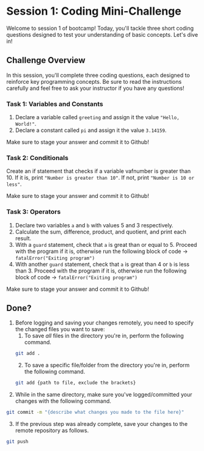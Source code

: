 # Session 1: Coding Mini-Challenge

Welcome to session 1 of bootcamp! Today, you'll tackle three short coding questions designed to test your understanding of basic concepts. Let's dive in!

## Challenge Overview

In this session, you'll complete three coding questions, each designed to reinforce key programming concepts. Be sure to read the instructions carefully and feel free to ask your instructor if you have any questions!

### Task 1: Variables and Constants
1. Declare a variable called `greeting` and assign it the value `"Hello, World!"`.
2. Declare a constant called `pi` and assign it the value `3.14159`.

Make sure to stage your answer and commit it to Github!

### Task 2: Conditionals
Create an if statement that checks if a variable vafnumber is greater than 10. If it is, print `"Number is greater than 10"`. If not, print `"Number is 10 or less"`.

Make sure to stage your answer and commit it to Github!


### Task 3: Operators
1. Declare two variables `a` and `b` with values 5 and 3 respectively.
2. Calculate the sum, difference, product, and quotient, and print each result.
3. With a `guard` statement, check that `a` is great than or equal to 5. Proceed with the program if it is, otherwise run the following block of code -> `fatalError("Exiting program")`
4. With another `guard` statement, check that `a` is great than 4 or `b` is less than 3. Proceed with the program if it is, otherwise run the following block of code -> `fatalError("Exiting program")`

Make sure to stage your answer and commit it to Github!


## Done?
1. Before logging and saving your changes remotely, you need to specify the changed files you want to save:
   1. To save *all* files in the directory you're in, perform the following command.
   ```bash
   git add .
   ```
   2. To save a specific file/folder from the directory you're in, perform the following command.
   ```bash
   git add {path to file, exclude the brackets}
   ```
3. While in the same directory, make sure you've logged/committed your changes with the following command.
```bash
git commit -m "{describe what changes you made to the file here}"
```
3. If the previous step was already complete, save your changes to the remote repository as follows.
```bash
git push
```

